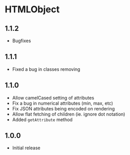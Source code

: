 # HTMLObject

## 1.1.2

- Bugfixes

## 1.1.1

- Fixed a bug in classes removing

## 1.1.0

- Allow camelCased setting of attributes
- Fix a bug in numerical attributes (min, max, etc)
- Fix JSON attributes being encoded on rendering
- Allow flat fetching of children (ie. ignore dot notation)
- Added `getAttribute` method

## 1.0.0

- Initial release